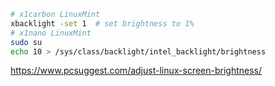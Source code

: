 ```bash
# x1carbon LinuxMint
xbacklight -set 1  # set brightness to 1%
# x1nano LinuxMint
sudo su
echo 10 > /sys/class/backlight/intel_backlight/brightness
```
https://www.pcsuggest.com/adjust-linux-screen-brightness/
